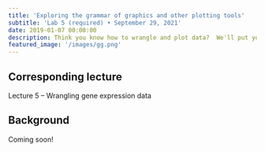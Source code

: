 ```yaml
---
title: 'Exploring the grammar of graphics and other plotting tools'
subtitle: 'Lab 5 (required) • September 29, 2021'
date: 2019-01-07 00:00:00
description: Think you know how to wrangle and plot data?  We'll put your skills to the test using a large dataset.  To illustrate the general utility of the methods you've used up to this point, we'll step away from gene expression for this lab and explore a different (and exciting!) type of data.
featured_image: '/images/gg.png'
---
```


## Corresponding lecture

Lecture 5 – Wrangling gene expression data

## Background

Coming soon!